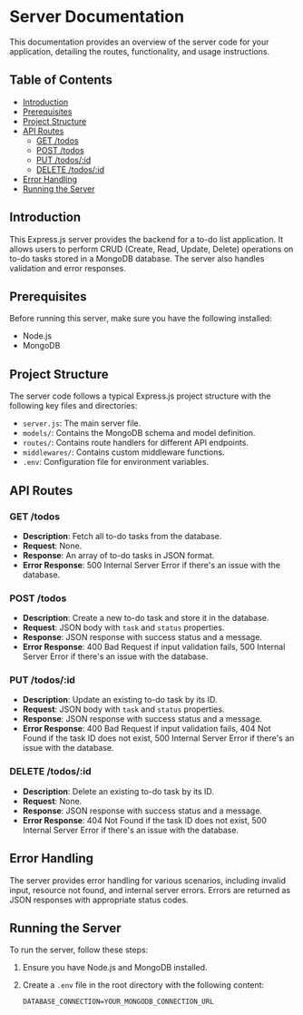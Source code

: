 # Server Documentation

This documentation provides an overview of the server code for your application, detailing the routes, functionality, and usage instructions.

## Table of Contents

- [Introduction](#introduction)
- [Prerequisites](#prerequisites)
- [Project Structure](#project-structure)
- [API Routes](#api-routes)
  - [GET /todos](#get-todos)
  - [POST /todos](#post-todos)
  - [PUT /todos/:id](#put-todosid)
  - [DELETE /todos/:id](#delete-todosid)
- [Error Handling](#error-handling)
- [Running the Server](#running-the-server)

## Introduction

This Express.js server provides the backend for a to-do list application. It allows users to perform CRUD (Create, Read, Update, Delete) operations on to-do tasks stored in a MongoDB database. The server also handles validation and error responses.

## Prerequisites

Before running this server, make sure you have the following installed:

- Node.js
- MongoDB

## Project Structure

The server code follows a typical Express.js project structure with the following key files and directories:

- `server.js`: The main server file.
- `models/`: Contains the MongoDB schema and model definition.
- `routes/`: Contains route handlers for different API endpoints.
- `middlewares/`: Contains custom middleware functions.
- `.env`: Configuration file for environment variables.

## API Routes

### GET /todos

- **Description**: Fetch all to-do tasks from the database.
- **Request**: None.
- **Response**: An array of to-do tasks in JSON format.
- **Error Response**: 500 Internal Server Error if there's an issue with the database.

### POST /todos

- **Description**: Create a new to-do task and store it in the database.
- **Request**: JSON body with `task` and `status` properties.
- **Response**: JSON response with success status and a message.
- **Error Response**: 400 Bad Request if input validation fails, 500 Internal Server Error if there's an issue with the database.

### PUT /todos/:id

- **Description**: Update an existing to-do task by its ID.
- **Request**: JSON body with `task` and `status` properties.
- **Response**: JSON response with success status and a message.
- **Error Response**: 400 Bad Request if input validation fails, 404 Not Found if the task ID does not exist, 500 Internal Server Error if there's an issue with the database.

### DELETE /todos/:id

- **Description**: Delete an existing to-do task by its ID.
- **Request**: None.
- **Response**: JSON response with success status and a message.
- **Error Response**: 404 Not Found if the task ID does not exist, 500 Internal Server Error if there's an issue with the database.

## Error Handling

The server provides error handling for various scenarios, including invalid input, resource not found, and internal server errors. Errors are returned as JSON responses with appropriate status codes.

## Running the Server

To run the server, follow these steps:

1. Ensure you have Node.js and MongoDB installed.

2. Create a `.env` file in the root directory with the following content:

   ```env
   DATABASE_CONNECTION=YOUR_MONGODB_CONNECTION_URL
